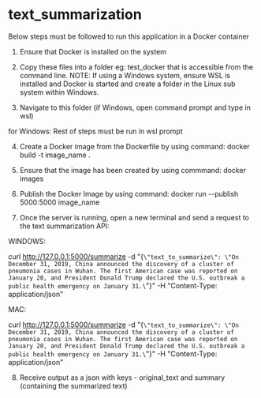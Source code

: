 # text_summarization

Below steps must be followed to run this application in a Docker container

1) Ensure that Docker is installed on the system
2) Copy these files into a folder eg: test_docker that is accessible from the command line. 
NOTE: If using a Windows system, ensure WSL is installed and Docker is started and create a folder in the Linux sub system within Windows.

3) Navigate to this folder (if Windows, open command prompt and type in wsl)

for Windows: Rest of steps must be run in wsl prompt 

4) Create a Docker image from the Dockerfile by using command:
docker build -t image_name .

5) Ensure that the image has been created by using commmand:
docker images

6) Publish the Docker Image by using command:
docker run --publish 5000:5000 image_name

7) Once the server is running, open a new terminal and send a request to the text summarization API:


WINDOWS:

curl http://127.0.0.1:5000/summarize -d "{`\"text_to_summarize\": \"On December 31, 2019, China announced the discovery of a cluster of pneumonia cases in Wuhan. The first American case was reported on January 20, and President Donald Trump declared the U.S. outbreak a public health emergency on January 31.\`"}" -H "Content-Type: application/json"

MAC:

curl http://127.0.0.1:5000/summarize -d "{`\"text_to_summarize\": \"On December 31, 2019, China announced the discovery of a cluster of pneumonia cases in Wuhan. The first American case was reported on January 20, and President Donald Trump declared the U.S. outbreak a public health emergency on January 31.\`"}" -H "Content-Type: application/json"

8) Receive output as a json with keys - original_text  and summary (containing the summarized text)
